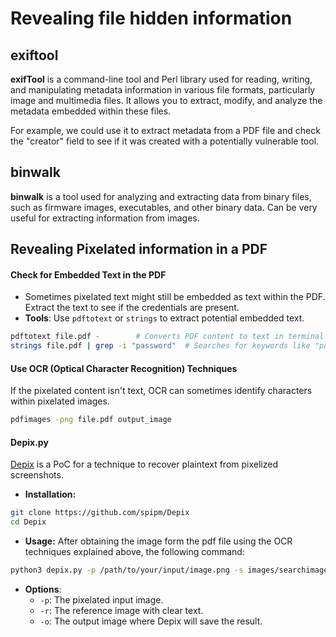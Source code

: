 # Revealing file hidden information 

## exiftool
**exifTool** is a command-line tool and Perl library used for reading, writing, and manipulating metadata information in various file formats, particularly image and multimedia files. It allows you to extract, modify, and analyze the metadata embedded within these files.

For example, we could use it to extract metadata from a PDF file and check the "creator" field to see if it was created with a potentially vulnerable tool.

## binwalk
**binwalk** is a tool used for analyzing and extracting data from binary files, such as firmware images, executables, and other binary data. Can be very useful for extracting information from images.

## Revealing Pixelated information in a PDF

#### Check for Embedded Text in the PDF

- Sometimes pixelated text might still be embedded as text within the PDF. Extract the text to see if the credentials are present.
- **Tools**: Use `pdftotext` or `strings` to extract potential embedded text.

```bash
pdftotext file.pdf -        # Converts PDF content to text in terminal
strings file.pdf | grep -i "password"  # Searches for keywords like "password" or "user"
```

#### Use OCR (Optical Character Recognition) Techniques
If the pixelated content isn't text, OCR can sometimes identify characters within pixelated images.

``` bash
pdfimages -png file.pdf output_image
```
#### Depix.py
[Depix](https://github.com/spipm/Depix) is a PoC for a technique to recover plaintext from pixelized screenshots.

- **Installation:**
```bash
git clone https://github.com/spipm/Depix
cd Depix
```

- **Usage:**
After obtaining the image form the pdf file using the OCR techniques explained above, the following command:

```bash
python3 depix.py -p /path/to/your/input/image.png -s images/searchimages/debruinseq_notepad_Windows10_closeAndSpaced.png -o /path/to/your/output.png
```

- **Options**:
	- `-p`: The pixelated input image.
	- `-r`: The reference image with clear text.
	- `-o`: The output image where Depix will save the result.



